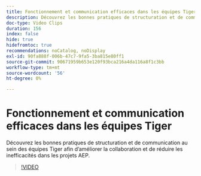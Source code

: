 ```yaml
---
title: Fonctionnement et communication efficaces dans les équipes Tiger
description: Découvrez les bonnes pratiques de structuration et de communication au sein des équipes Tiger afin d’améliorer la collaboration et de réduire les inefficacités dans les projets AEP.
doc-type: Video Clips
duration: 156
index: false
hide: true
hidefromtoc: true
recommendations: noCatalog, noDisplay
exl-id: 90fa888f-006b-47c7-9fa5-3ba815e80ff1
source-git-commit: 90671959b653e120f93bca216a4da116a8f1c3bb
workflow-type: tm+mt
source-wordcount: '56'
ht-degree: 0%

---
```


# Fonctionnement et communication efficaces dans les équipes Tiger

Découvrez les bonnes pratiques de structuration et de communication au sein des équipes Tiger afin d’améliorer la collaboration et de réduire les inefficacités dans les projets AEP.

<!-- 62_S926_3442625_155_how-to-operate-and-communicate-effectively-in-tiger-teams -->
>[!VIDEO](https://video.tv.adobe.com/v/3460212/?learn=on&enablevpops=true&captions=fre_fr)
